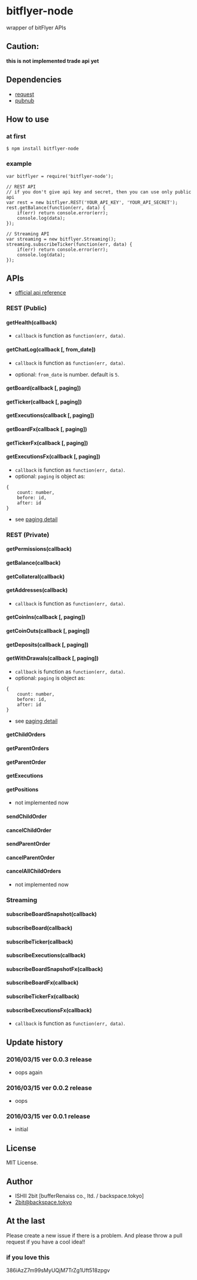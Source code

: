 # bitflyer-node

wrapper of bitFlyer APIs

## Caution:

__this is not implemented trade api yet__

## Dependencies

* [request](https://www.npmjs.com/package/request)
* [pubnub](https://www.npmjs.com/package/pubnub)

## How to use

### at first

```
$ npm install bitflyer-node
```

### example

```
var bitflyer = require('bitflyer-node');

// REST API
// if you don't give api key and secret, then you can use only public api
var rest = new bitflyer.REST('YOUR_API_KEY', 'YOUR_API_SECRET');
rest.getBalance(function(err, data) {
	if(err) return console.error(err);
	console.log(data);
});

// Streaming API
var streaming = new bitflyer.Streaming();
streaming.subscribeTicker(function(err, data) {
	if(err) return console.error(err);
	console.log(data);
});

```

## APIs

* [official api reference](https://lightning.bitflyer.jp/docs?lang=en)

### REST (Public)

#### getHealth(callback)

* `callback` is function as `function(err, data)`.

#### getChatLog(callback [, from_date])

* `callback` is function as `function(err, data)`.

* optional: `from_date` is number. default is `5`.

#### getBoard(callback [, paging])
#### getTicker(callback [, paging])
#### getExecutions(callback [, paging])
#### getBoardFx(callback [, paging])
#### getTickerFx(callback [, paging])
#### getExecutionsFx(callback [, paging])

* `callback` is function as `function(err, data)`.
* optional: `paging` is object as:

```
{
	count: number,
	before: id,
	after: id
}
``` 
* see [paging detail](https://lightning.bitflyer.jp/docs?lang=en#pagination)

### REST (Private)

#### getPermissions(callback)
#### getBalance(callback)
#### getCollateral(callback)
#### getAddresses(callback)

* `callback` is function as `function(err, data)`.

#### getCoinIns(callback [, paging])
#### getCoinOuts(callback [, paging])
#### getDeposits(callback [, paging])
#### getWithDrawals(callback [, paging])

* `callback` is function as `function(err, data)`.
* optional: `paging` is object as:

```
{
	count: number,
	before: id,
	after: id
}
``` 
* see [paging detail](https://lightning.bitflyer.jp/docs?lang=en#pagination)

#### getChildOrders
#### getParentOrders
#### getParentOrder
#### getExecutions
#### getPositions

* not implemented now

#### sendChildOrder
#### cancelChildOrder
#### sendParentOrder
#### cancelParentOrder
#### cancelAllChildOrders

* not implemented now

### Streaming

#### subscribeBoardSnapshot(callback)
#### subscribeBoard(callback)
#### subscribeTicker(callback)
#### subscribeExecutions(callback)
#### subscribeBoardSnapshotFx(callback)
#### subscribeBoardFx(callback)
#### subscribeTickerFx(callback)
#### subscribeExecutionsFx(callback)

* `callback` is function as `function(err, data)`.

## Update history

### 2016/03/15 ver 0.0.3 release

* oops again


### 2016/03/15 ver 0.0.2 release

* oops

### 2016/03/15 ver 0.0.1 release

* initial

## License

MIT License.

## Author

* ISHII 2bit [bufferRenaiss co., ltd. / backspace.tokyo]
* 2bit@backspace.tokyo

## At the last

Please create a new issue if there is a problem.
And please throw a pull request if you have a cool idea!!

### if you love this

386iAzZ7m99sMyUQjM7TrZg1Uft518zpgv

